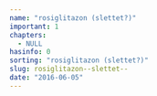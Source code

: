 ```yaml
---
name: "rosiglitazon (slettet?)"
important: 1
chapters:
  - NULL
hasinfo: 0
sorting: "rosiglitazon (slettet?)"
slug: rosiglitazon--slettet--
date: "2016-06-05"
---
```

